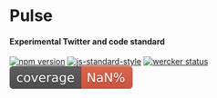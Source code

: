 # Pulse
#### Experimental Twitter and code standard

[![npm version](https://badge.fury.io/js/twttr-pulse.svg)](https://badge.fury.io/js/twttr-pulse)
[![js-standard-style](https://img.shields.io/badge/code%20style-standard-brightgreen.svg)](http://standardjs.com/)
[![wercker status](https://app.wercker.com/status/25e741c3ed25394fc2aaf15fbe8e4558/s/master "wercker status")](https://app.wercker.com/project/bykey/25e741c3ed25394fc2aaf15fbe8e4558)
![istanbul-cobertura-coverage](https://github.com/edravis/pulse/blob/master/coverage.svg)

